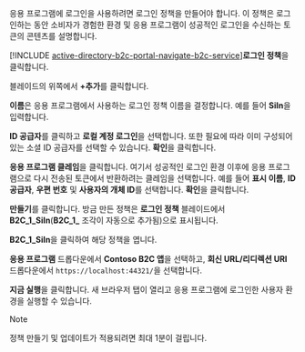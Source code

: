 응용 프로그램에 로그인을 사용하려면 로그인 정책을 만들어야 합니다. 이 정책은 로그인하는 동안 소비자가 경험한 환경 및 응용 프로그램이 성공적인 로그인을 수신하는 토큰의 콘텐츠를 설명합니다.

[!INCLUDE [active-directory-b2c-portal-navigate-b2c-service](active-directory-b2c-portal-navigate-b2c-service.md)]**로그인 정책**을 클릭합니다.

블레이드의 위쪽에서 **+추가**를 클릭합니다.

**이름**은 응용 프로그램에서 사용하는 로그인 정책 이름을 결정합니다. 예를 들어 **SiIn**을 입력합니다.

**ID 공급자**를 클릭하고 **로컬 계정 로그인**을 선택합니다. 또한 필요에 따라 이미 구성되어 있는 소셜 ID 공급자를 선택할 수 있습니다. **확인**을 클릭합니다.

**응용 프로그램 클레임**을 클릭합니다. 여기서 성공적인 로그인 환경 이후에 응용 프로그램으로 다시 전송된 토큰에서 반환하려는 클레임을 선택합니다. 예를 들어 **표시 이름**, **ID 공급자**, **우편 번호** 및 **사용자의 개체 ID**를 선택합니다. **확인**을 클릭합니다.

**만들기**를 클릭합니다. 방금 만든 정책은 **로그인 정책** 블레이드에서 **B2C_1_SiIn**(**B2C\_1\_** 조각이 자동으로 추가됨)으로 표시됩니다.

**B2C_1_SiIn**을 클릭하여 해당 정책을 엽니다.

**응용 프로그램** 드롭다운에서 **Contoso B2C 앱**을 선택하고, **회신 URL/리디렉션 URI** 드롭다운에서 `https://localhost:44321/`을 선택합니다.

**지금 실행**을 클릭합니다. 새 브라우저 탭이 열리고 응용 프로그램에 로그인한 사용자 환경을 실행할 수 있습니다.

> [!NOTE]
> 정책 만들기 및 업데이트가 적용되려면 최대 1분이 걸립니다.
>
